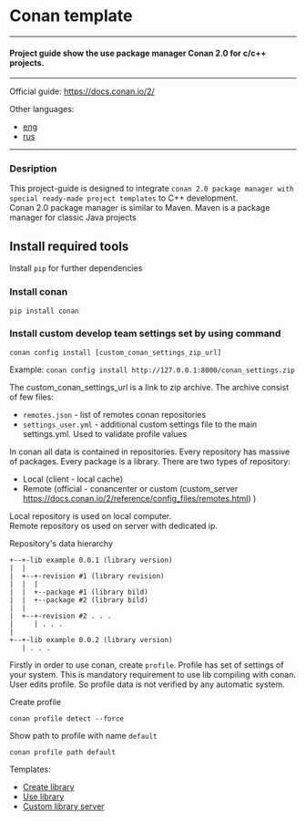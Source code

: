 # Conan template
___
#### Project guide show the use package manager Conan 2.0 for c/c++ projects.
___
Official guide: https://docs.conan.io/2/
  
Other languages:
+ [eng](./README.md)
+ [rus](./doc/README_RUS.md)
___
### Desription
This project-guide is designed to integrate ```conan 2.0 package manager with special ready-made project templates``` to C++ development.  
Conan 2.0 package manager is similar to Maven. Maven is a package manager for classic Java projects

## Install required tools
Install ```pip``` for further dependencies

### Install conan
```
pip install conan
```
### Install custom develop team settings set by using command
```
conan config install [custom_conan_settings_zip_url]
```
Example: ```conan config install http://127.0.0.1:8000/conan_settings.zip```

The custom_conan_settings_url is a link to zip archive. The archive consist of few files:
+ ```remotes.json``` - list of remotes conan repositories 
+ ```settings_user.yml``` - additional custom settings file to the main settings.yml. Used to validate profile values


In conan all data is contained in repositories. Every repository has massive of packages.
Every package is a library.
There are two types of repository:
+ Local (client - local cache)
+ Remote (official - conancenter or custom (custom_server https://docs.conan.io/2/reference/config_files/remotes.html) )

Local repository is used on local computer.  
Remote repository os used on server with dedicated ip.

Repository's data hierarchy
```
+--+-lib example 0.0.1 (library version)
|  |
|  +--+-revision #1 (library revision)
|  |  |
|  |  +--package #1 (library bild)
|  |  +--package #2 (library bild)
|  |
|  +--+-revision #2 . . .
|     | . . .
|
+--+-lib example 0.0.2 (library version)
   | . . .
```
Firstly in order to use conan, create ```profile```. Profile has set of settings of your system.
This is mandatory requirement to use lib compiling with conan.  
User edits profile. So profile data is not verified by any automatic system.

Create profile
```
conan profile detect --force
```
Show path to profile with name ```default```
```
conan profile path default
```
Templates:
+ [Create library](./build-lib-project/README.md)
+ [Use library](build-executable-project/doc/README.md)
+ [Custom library server](conan-server/doc/README.md)
